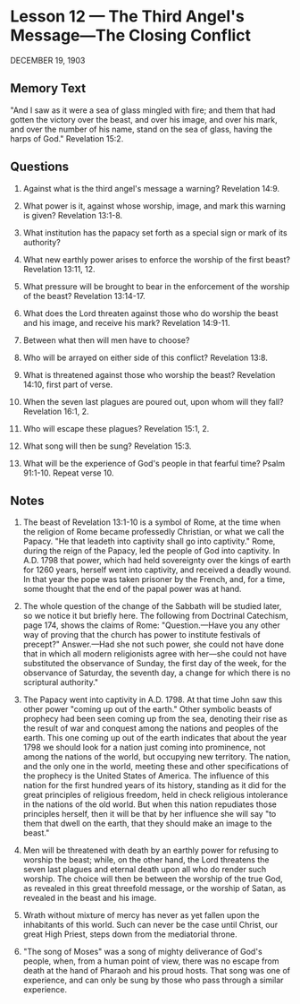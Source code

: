 # Lesson 12 — The Third Angel's Message—The Closing Conflict

DECEMBER 19, 1903

## Memory Text
"And I saw as it were a sea of glass mingled with fire; and them that had gotten the victory over the beast, and over his image, and over his mark, and over the number of his name, stand on the sea of glass, having the harps of God." Revelation 15:2.

## Questions

1. Against what is the third angel's message a warning? Revelation 14:9.

2. What power is it, against whose worship, image, and mark this warning is given? Revelation 13:1-8.

3. What institution has the papacy set forth as a special sign or mark of its authority?

4. What new earthly power arises to enforce the worship of the first beast? Revelation 13:11, 12.

5. What pressure will be brought to bear in the enforcement of the worship of the beast? Revelation 13:14-17.

6. What does the Lord threaten against those who do worship the beast and his image, and receive his mark? Revelation 14:9-11.

7. Between what then will men have to choose?

8. Who will be arrayed on either side of this conflict? Revelation 13:8.

9. What is threatened against those who worship the beast? Revelation 14:10, first part of verse.

10. When the seven last plagues are poured out, upon whom will they fall? Revelation 16:1, 2.

11. Who will escape these plagues? Revelation 15:1, 2.

12. What song will then be sung? Revelation 15:3.

13. What will be the experience of God's people in that fearful time? Psalm 91:1-10. Repeat verse 10.

## Notes

1. The beast of Revelation 13:1-10 is a symbol of Rome, at the time when the religion of Rome became professedly Christian, or what we call the Papacy. "He that leadeth into captivity shall go into captivity." Rome, during the reign of the Papacy, led the people of God into captivity. In A.D. 1798 that power, which had held sovereignty over the kings of earth for 1260 years, herself went into captivity, and received a deadly wound. In that year the pope was taken prisoner by the French, and, for a time, some thought that the end of the papal power was at hand.

2. The whole question of the change of the Sabbath will be studied later, so we notice it but briefly here. The following from Doctrinal Catechism, page 174, shows the claims of Rome:
"Question.—Have you any other way of proving that the church has power to institute festivals of precept?" Answer.—Had she not such power, she could not have done that in which all modern religionists agree with her—she could not have substituted the observance of Sunday, the first day of the week, for the observance of Saturday, the seventh day, a change for which there is no scriptural authority."

3. The Papacy went into captivity in A.D. 1798. At that time John saw this other power "coming up out of the earth." Other symbolic beasts of prophecy had been seen coming up from the sea, denoting their rise as the result of war and conquest among the nations and peoples of the earth. This one coming up out of the earth indicates that about the year 1798 we should look for a nation just coming into prominence, not among the nations of the world, but occupying new territory. The nation, and the only one in the world, meeting these and other specifications of the prophecy is the United States of America. The influence of this nation for the first hundred years of its history, standing as it did for the great principles of religious freedom, held in check religious intolerance in the nations of the old world. But when this nation repudiates those principles herself, then it will be that by her influence she will say "to them that dwell on the earth, that they should make an image to the beast."

4. Men will be threatened with death by an earthly power for refusing to worship the beast; while, on the other hand, the Lord threatens the seven last plagues and eternal death upon all who do render such worship. The choice will then be between the worship of the true God, as revealed in this great threefold message, or the worship of Satan, as revealed in the beast and his image.

5. Wrath without mixture of mercy has never as yet fallen upon the inhabitants of this world. Such can never be the case until Christ, our great High Priest, steps down from the mediatorial throne.

6. "The song of Moses" was a song of mighty deliverance of God's people, when, from a human point of view, there was no escape from death at the hand of Pharaoh and his proud hosts. That song was one of experience, and can only be sung by those who pass through a similar experience.